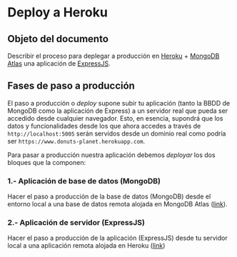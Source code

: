 # Deploy a Heroku

## Objeto del documento

Describir el proceso para deplegar a producción en [Heroku](https://www.heroku.com/) + [MongoDB Atlas](https://www.mongodb.com/cloud/atlas) una aplicación de [ExpressJS](https://expressjs.com/).

## Fases de paso a producción

El paso a producción o _deploy_ supone subir tu aplicación (tanto la BBDD de MongoDB como la aplicación de Express) a un servidor real que pueda ser accedido desde cualquier navegador. Esto, en esencia, supondrá que los datos y funcionalidades desde los que ahora accedes a través de `http://localhost:5005` serán servidos desde un dominio real como podría ser `https://www.donuts-planet.herokuapp.com`.

Para pasar a producción nuestra aplicación debemos _deployar_ los dos bloques que la componen:

### **1.- Aplicación de base de datos (MongoDB)**
Hacer el paso a producción de la base de datos (MongoDB) desde el entorno local a una base de datos remota alojada en MongoDB Atlas ([link](https://github.com/german-alvarez-dev/express-deploy-docs/blob/main/database-deploy.md)).
  
### **2.- Aplicación de servidor (ExpressJS)**
Hacer el paso a producción de la aplicación (ExpressJS) desde tu servidor local a una aplicación remota alojada en Heroku ([link](https://github.com/german-alvarez-dev/express-deploy-docs/blob/main/application-deploy.md))
